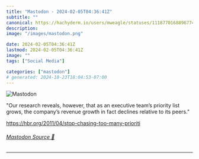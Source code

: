 ```yaml
---
title: "Mastodon - 2024-02-05T04:36:41Z"
subtitle: ""
canonical: https://hachyderm.io/users/mweagle/statuses/111877016889677414
description:
image: "/images/mastodon.png"

date: 2024-02-05T04:36:41Z
lastmod: 2024-02-05T04:36:41Z
image: ""
tags: ["Social Media"]

categories: ["mastodon"]
# generated: 2024-10-23T18:04:53-07:00
---
```

![Mastodon](/images/mastodon.png)

<p>&quot;Our research reveals, however, that as an executive team’s priority list grows, the company’s revenue growth in fact declines relative to its peers.&quot;</p><p><a href="https://hbr.org/2011/04/stop-chasing-too-many-prioriti" target="_blank" rel="nofollow noopener noreferrer" translate="no"><span class="invisible">https://</span><span class="ellipsis">hbr.org/2011/04/stop-chasing-t</span><span class="invisible">oo-many-prioriti</span></a></p>


###### [Mastodon Source 🐘](https://hachyderm.io/@mweagle/111877016889677414)

___
